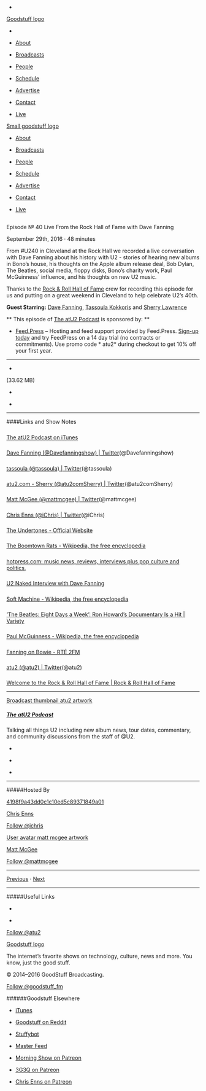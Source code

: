 

-
[Goodstuff logo](http://www.goodstuff.fm/)[](/assets/goodstuff_logo-17c1fe6f378352de5d7345f76152130b.svg)

-


-  [About](/about)

-  [Broadcasts](/broadcasts)

-  [People](/people)

-  [Schedule](/schedule)

-  [Advertise](/advertise)

-  [Contact](/contact)

-  [Live](/live)


[Small goodstuff logo](http://www.goodstuff.fm/)[](/assets/small_goodstuff_logo-bf032e72b9ec41494f4d90905f1ad619.svg)


-  [About](/about)

-  [Broadcasts](/broadcasts)

-  [People](/people)

-  [Schedule](/schedule)

-  [Advertise](/advertise)

-  [Contact](/contact)

-  [Live](/live)


##
Episode № 40
Live From the Rock Hall of Fame with Dave Fanning


September 29th, 2016
·
48
minutes


From #U240 in Cleveland at the Rock Hall we recorded a live conversation with Dave Fanning about his history with U2 - stories of hearing new albums in Bono’s house, his thoughts on the Apple album release deal, Bob Dylan, The Beatles, social media, floppy disks, Bono’s charity work, Paul McGuinness' influence,  and his thoughts on new U2 music.


Thanks to the  [Rock & Roll Hall of Fame](https://www.rockhall.com) crew for recording this episode for us and putting on a great weekend in Cleveland to help celebrate U2’s 40th.


**Guest Starring:**
[Dave Fanning](/people/Dave-Fanning),  [Tassoula Kokkoris](/people/Tassoula-Kokkoris) and  [Sherry Lawrence](/people/sherry-lawrence)


**
This episode of
[The atU2 Podcast](/atu2)
is sponsored by:
**


-  [Feed.Press](http://feed.press/atu2) – Hosting and feed support provided by Feed.Press.  [Sign-up today](http://feed.press/atu2) and try FeedPress on a 14 day trial (no contracts or commitments). Use promo code * atu2* during checkout to get 10% off your first year.


------------------------------


-
[](http://podcasts-1.feedpress.co/12572/atu2-40.mp3)(33.62 MB)

-
[](http://twitter.com/intent/tweet?text=The%20atU2%20Podcast%20%E2%84%96%2040%20on%20@goodstuff_fm%20-%20http://goodstuff.fm/atu2/40)

-
[](http://www.facebook.com/sharer/sharer.php?u=http://goodstuff.fm/atu2/40)


------------------------------


####Links and Show Notes

#####
[The atU2 Podcast on iTunes](https://itunes.apple.com/ca/podcast/the-atu2-podcast/id1018994132?mt=2)


#####
[Dave Fanning (@Davefanningshow) | Twitter](https://twitter.com/davefanningshow)(@Davefanningshow)


#####
[tassoula (@tassoula) | Twitter](https://twitter.com/tassoula)(@tassoula)


#####
[atu2.com - Sherry (@atu2comSherry) | Twitter](https://twitter.com/atu2comSherry)(@atu2comSherry)


#####
[Matt McGee (@mattmcgee) | Twitter](https://twitter.com/mattmcgee)(@mattmcgee)


#####
[Chris Enns (@iChris) | Twitter](https://twitter.com/ichris)(@iChris)


#####
[The Undertones - Official Website](http://www.theundertones.com/_/Home.html)


#####
[The Boomtown Rats - Wikipedia, the free encyclopedia](https://en.wikipedia.org/wiki/The_Boomtown_Rats)


#####
[hotpress.com: music news, reviews, interviews plus pop culture and politics,](http://www.hotpress.com/)


#####
[U2 Naked Interview with Dave Fanning](http://www.rte.ie/archives/exhibitions/937-u2/291786-u2-naked/)


#####
[Soft Machine - Wikipedia, the free encyclopedia](https://en.wikipedia.org/wiki/Soft_Machine)


#####
[‘The Beatles: Eight Days a Week’: Ron Howard’s Documentary Is a Hit | Variety](http://variety.com/2016/film/news/beatles-eight-days-a-week-ron-howard-documentary-1201871901/)


#####
[Paul McGuinness - Wikipedia, the free encyclopedia](https://en.wikipedia.org/wiki/Paul_McGuinness)


#####
[Fanning on Bowie - RTÉ 2FM](http://2fm.rte.ie/2016/01/11/fanning-on-bowie/)


#####
[atu2 (@atu2) | Twitter](https://twitter.com/atu2)(@atu2)


#####
[Welcome to the Rock & Roll Hall of Fame | Rock & Roll Hall of Fame](https://www.rockhall.com/)


------------------------------


[Broadcast thumbnail atu2 artwork](/atu2)[](https://goodstuffs3.s3.amazonaws.com/uploads/broadcast/image/34/broadcast_thumbnail_atu2_artwork.png)

##### [The atU2 Podcast](/atu2)


Talking all things U2 including new album news, tour dates, commentary, and community discussions from the staff of @U2.

-
[](https://itunes.apple.com/ca/podcast/the-atu2-podcast/id1018994132?mt=2)

-
[](http://feeds.goodstuff.fm/atu2)

-
[](mailto:chris@goodstuff.fm?cc=sponsorship%40goodstuff.fm&subject=%5BGoodStuff%20FM%5D%20Sponsorship%20Inquiry%20for%20The%20atU2%20Podcast)


------------------------------


#####Hosted By


[4198f9a43dd0c1c10ed5c89371849a01](/people/chris-enns)[](http://gravatar.com/avatar/4198f9a43dd0c1c10ed5c89371849a01.png?s=300&r=pg)

[Chris Enns](/people/chris-enns)


[Follow @ichris](https://twitter.com/ichris)


[User avatar matt mcgee artwork](/people/matt-mcgee)[](https://goodstuffs3.s3.amazonaws.com/uploads/user/avatar/81/user_avatar_matt-mcgee_artwork.png)

[Matt McGee](/people/matt-mcgee)


[Follow @mattmcgee](https://twitter.com/mattmcgee)


------------------------------


[Previous](/atu2/39)
·
[Next](/atu2/41)


------------------------------


#####Useful Links

-
[](mailto:chris@goodstuff.fm?subject=%5BGoodstuff%20FM%5D%20Feedback%20for%20The%20atU2%20Podcast)

-
[Follow @atu2](https://twitter.com/atu2)


[Goodstuff logo](http://www.goodstuff.fm/)[](/assets/goodstuff_logo-17c1fe6f378352de5d7345f76152130b.svg)


The internet’s favorite shows on technology, culture, news and more. You know, just the good stuff.


© 2014–2016 GoodStuff Broadcasting.

[Follow @goodstuff_fm](https://twitter.com/goodstufffm)


######Goodstuff Elsewhere

-  [iTunes](https://itunes.apple.com/us/artist/goodstuff-fm/id843385597?mt=2)

-  [Goodstuff on Reddit](https://www.reddit.com/r/Goodstuff_fm/)

-  [Stuffybot](http://stuffybot.goodstuff.fm)

-  [Master Feed](/master/feed)

-  [Morning Show on Patreon](https://www.patreon.com/morningshow)

-  [3G3Q on Patreon](https://www.patreon.com/3g3q)

-  [Chris Enns on Patreon](https://www.patreon.com/ichris)
